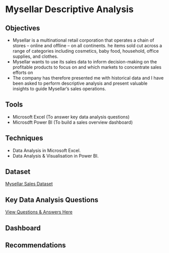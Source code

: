 # Mysellar Descriptive Analysis 

## Objectives 
- Mysellar is a multinational retail corporation that operates a chain of stores – online and offline – on all continents. he items sold cut across a range of categories including cosmetics, baby food, household, office supplies, and clothes.
- Mysellar wants to use its sales data to inform decision-making on the profitable products to focus on and which markets to concentrate sales efforts on
- The company has therefore presented me with historical data and I have been asked to perform descriptive analysis and present valuable insights to guide Mysellar’s sales operations.

## Tools 
- Microsoft Excel (To answer key data analysis questions)
- Microsdft Power BI (To build a sales overview dashboard)

## Techniques 
- Data Analysis in Microsoft Excel.
- Data Analysis & Visualisation in Power BI.

## Dataset
<a href = "https://docs.google.com/spreadsheets/d/1McblEMqis1e4SewjVeDXn2qNp_8-FGFJ/edit?usp=sharing&ouid=116957374274900170269&rtpof=true&sd=true"> Mysellar Sales Dataset  </a>

## Key Data Analysis Questions 
<a href ="https://docs.google.com/spreadsheets/d/1eaFqmQmrK7XJ15gnvEd59dS2561EYXx2/edit?usp=sharing&ouid=108333177535340528633&rtpof=true&sd=true"> View Questions & Answers Here </a>
## Dashboard 

## Recommendations 
